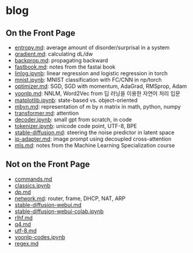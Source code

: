 # blog

## On the Front Page

- [entropy.md](https://github.com/star-bits/blog/blob/main/entropy.md): average amount of disorder/surprisal in a system
- [gradient.md](https://github.com/star-bits/blog/blob/main/gradient.md): calculating dL/dw
- [backprop.md](https://github.com/star-bits/blog/blob/main/backprop.md): propagating backward
- [fastbook.md](https://github.com/star-bits/blog/blob/main/fastbook.md): notes from the fastai book
- [linlog.ipynb](https://github.com/star-bits/blog/blob/main/linlog.ipynb): linear regression and logistic regression in torch
- [mnist.ipynb](https://github.com/star-bits/blog/blob/main/mnist.ipynb): MNIST classification with FC/CNN in np/torch
- [optimizer.md](https://github.com/star-bits/blog/blob/main/optimizer.md): SGD, SGD with momentum, AdaGrad, RMSprop, Adam
- [yoonlp.md](https://github.com/star-bits/blog/blob/main/yoonlp.md): NNLM, Word2Vec from 딥 러닝을 이용한 자연어 처리 입문
- [matplotlib.ipynb](https://github.com/star-bits/blog/blob/main/matplotlib.ipynb): state-based vs. object-oriented
- [mbyn.md](https://github.com/star-bits/blog/blob/main/mbyn.md): representation of m by n matrix in math, python, numpy
- [transformer.md](https://github.com/star-bits/blog/blob/main/transformer.md): attention
- [decoder.ipynb](https://github.com/star-bits/blog/blob/main/decoder.ipynb): small gpt from scratch, in code
- [tokenizer.ipynb](https://github.com/star-bits/blog/blob/main/tokenizer.ipynb): unicode code point, UTF-8, BPE
- [stable-diffusion.md](https://github.com/star-bits/blog/blob/main/stable-diffusion.md): steering the noise predictor in latent space
- [ip-adapter.md](https://github.com/star-bits/blog/blob/main/ip-adapter.md): image prompt using decoupled cross-attention
- [mls.md](https://github.com/star-bits/blog/blob/main/mls.md): notes from the Machine Learning Specialization course

## Not on the Front Page

- [commands.md](https://github.com/star-bits/blog/blob/main/commands.md)
- [classics.ipynb](https://github.com/star-bits/blog/blob/main/classics.ipynb)
- [dp.md](https://github.com/star-bits/blog/blob/main/dp.md)
- [network.md](https://github.com/star-bits/blog/blob/main/network.md): router, frame, DHCP, NAT, ARP
- [stable-diffusion-webui.md](https://github.com/star-bits/blog/blob/main/stable-diffusion-webui.md)
- [stable-diffusion-webui-colab.ipynb](https://github.com/star-bits/blog/blob/main/stable-diffusion-webui-colab.ipynb)
- [rlhf.md](https://github.com/star-bits/blog/blob/main/rlhf.md)
- [q4.md](https://github.com/star-bits/blog/blob/main/q4.md)
- [utf-8.md](https://github.com/star-bits/blog/blob/main/utf-8.md)
- [yoonlp-codes.ipynb](https://github.com/star-bits/blog/blob/main/yoonlp-codes.ipynb)
- [regex.md](https://github.com/star-bits/blog/blob/main/regex.md)
